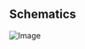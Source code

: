 ## Schematics 

![Image](https://github.com/user-attachments/assets/05f76e5b-197c-40fe-948d-525a1f453791)
